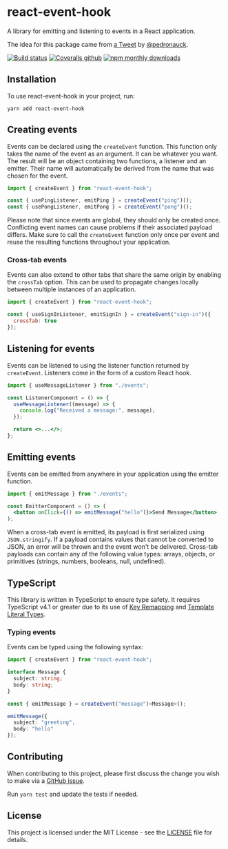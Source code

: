 # react-event-hook

A library for emitting and listening to events in a React application. 

The idea for this package came from [a Tweet](https://twitter.com/pedronauck/status/1502792417761800193?s=20&t=PFC7inszDOUhRFf7se88UA) by [@pedronauck](https://github.com/pedronauck).

[![Build status](https://github.com/etienne-martin/react-event-hook/workflows/Build/badge.svg)](https://github.com/etienne-martin/react-event-hook/actions)
[![Coveralls github](https://img.shields.io/coveralls/github/etienne-martin/react-event-hook.svg)](https://coveralls.io/github/etienne-martin/react-event-hook)
[![npm monthly downloads](https://img.shields.io/npm/dm/react-event-hook.svg)](https://www.npmjs.com/package/react-event-hook)

## Installation

To use react-event-hook in your project, run:

```shell script
yarn add react-event-hook
```

## Creating events

Events can be declared using the `createEvent` function. This function only takes the name of the event as an argument. It can be whatever you want. The result will be an object containing two functions, a listener and an emitter. Their name will automatically be derived from the name that was chosen for the event.

```javascript
import { createEvent } from "react-event-hook";

const { usePingListener, emitPing } = createEvent("ping")();
const { usePongListener, emitPong } = createEvent("pong")();
```

Please note that since events are global, they should only be created once. Conflicting event names can cause problems if their associated payload differs. Make sure to call the `createEvent` function only once per event and reuse the resulting functions throughout your application.

### Cross-tab events

Events can also extend to other tabs that share the same origin by enabling the `crossTab` option. This can be used to propagate changes locally between multiple instances of an application.

```javascript
import { createEvent } from "react-event-hook";

const { useSignInListener, emitSignIn } = createEvent("sign-in")({
  crossTab: true
});
```

## Listening for events

Events can be listened to using the listener function returned by `createEvent`. Listeners come in the form of a custom React hook.

```jsx
import { useMessageListener } from "./events";

const ListenerComponent = () => {
  useMessageListener((message) => {
    console.log("Received a message:", message);
  });

  return <>...</>;
};
```

## Emitting events

Events can be emitted from anywhere in your application using the emitter function.

```jsx
import { emitMessage } from "./events";

const EmitterComponent = () => (
  <button onClick={() => emitMessage("hello")}>Send Message</button>
);
```

When a cross-tab event is emitted, its payload is first serialized using `JSON.stringify`. If a payload contains values that cannot be converted to JSON, an error will be thrown and the event won't be delivered. Cross-tab payloads can contain any of the following value types: arrays, objects, or primitives (strings, numbers, booleans, null, undefined).

## TypeScript

This library is written in TypeScript to ensure type safety. It requires TypeScript v4.1 or greater due to its use of [Key Remapping](https://www.typescriptlang.org/docs/handbook/2/mapped-types.html#key-remapping-via-as) and [Template Literal Types](https://www.typescriptlang.org/docs/handbook/2/template-literal-types.html).

### Typing events

Events can be typed using the following syntax:

```typescript
import { createEvent } from "react-event-hook";

interface Message {
  subject: string;
  body: string;
}

const { emitMessage } = createEvent("message")<Message>();

emitMessage({
  subject: "greeting",
  body: "hello"
});
```

## Contributing

When contributing to this project, please first discuss the change you wish to make via a [GitHub issue](https://github.com/etienne-martin/react-event-hook/issues/new).

Run `yarn test` and update the tests if needed.

## License

This project is licensed under the MIT License - see the [LICENSE](https://github.com/etienne-martin/react-event-hook/blob/main/LICENSE) file for details.
